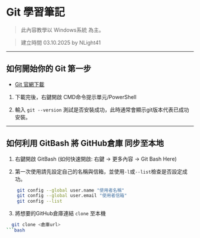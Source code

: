 # Git 學習筆記  
> 此內容教學以 Windows系統 為主。  
  
> 建立時間 03.10.2025 by NLight41  
  
---
  
## 如何開始你的 Git 第一步  
- [Git 官網下載](https://git-scm.com/downloads)  
  
1. 下載完後，右鍵開啟 CMD命令提示單元/PowerShell  
  
2. 輸入 `git --version` 測試是否安裝成功，此時通常會顯示git版本代表已成功安裝。  
  
---
  
## 如何利用 GitBash 將 GitHub倉庫 同步至本地  
1. 右鍵開啟 GitBash (如何快速開啟: 右鍵 -> 更多內容 -> Git Bash Here)  
  
2. 第一次使用請先設定自己的名稱與信箱，並使用`-l`或`--list`檢查是否設定成功。  
  
```bash
	git config --global user.name "使用者名稱"
	git config --global user.email "使用者信箱"
	git config --list
```
3. 將想要的GitHub倉庫連結 `clone` 至本機
```bash
  git clone <倉庫url>
```bash

